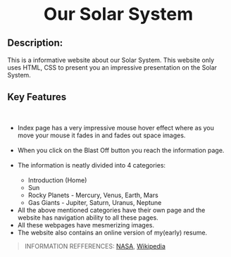 <div style="text-align: center">
    <h1 style="text-weight: bold; font-size:40px">Our Solar System</h1>
</div>

## Description:

This is a informative website about our Solar System. This website only uses HTML, CSS to present you an impressive presentation on the Solar System. 

## Key Features

<br>

* Index page has a very impressive mouse hover effect where as you move your mouse it fades in and fades out space images.<br><br>
* When you click on the Blast Off button you reach the information page.<br><br>
* The information is neatly divided into 4 categories:<br><br>
    - Introduction (Home)
    - Sun
    - Rocky Planets - Mercury, Venus, Earth, Mars
    - Gas Giants - Jupiter, Saturn, Uranus, Neptune
* All the above mentioned categories have their own page and the website has navigation ability to all these pages.
* All these webpages have mesmerizing images.
* The website also contains an online version of my(early) resume.

> INFORMATION REFFERENCES: <a href="https://www.nasa.gov/">NASA</a>, <a href="https://www.wikipedia.com">Wikipedia</a>